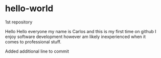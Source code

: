 hello-world
===========

1st repository

Hello Hello everyone
my name is Carlos and this is my first time on github
I enjoy software development however am likely inexperienced when it comes to professional stuff. 

Added additional line to commit

